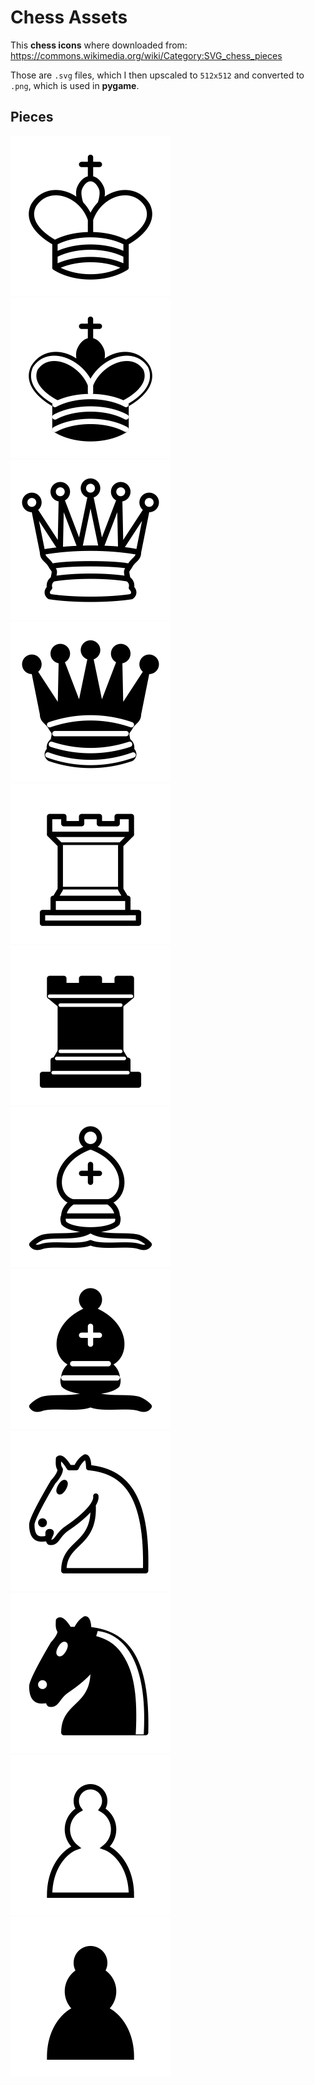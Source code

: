 # Chess Assets

This **chess icons** where downloaded from: https://commons.wikimedia.org/wiki/Category:SVG_chess_pieces

Those are `.svg` files, which I then upscaled to `512x512` and converted to `.png`, which is used in **pygame**.

## Pieces
<div>
    <img width="256" alt="White King" src="./white/wk.png" />
    <img width="256" alt="Black King" src="./black/bk.png" />
</div>

<div>
    <img width="256" alt="White Queen" src="./white/wq.png" />
    <img width="256" alt="Black Queen" src="./black/bq.png" />
</div>

<div>
    <img width="256" alt="White Rook" src="./white/wr.png" />
    <img width="256" alt="Black Rook" src="./black/br.png" />
</div>

<div>
    <img width="256" alt="White Bishop" src="./white/wb.png" />
    <img width="256" alt="Black Bishop" src="./black/bb.png" />
</div>

<div>
    <img width="256" alt="White Knight" src="./white/wn.png" />
    <img width="256" alt="Black Knight" src="./black/bn.png" />
</div>

<div>
    <img width="256" alt="White Pawn" src="./white/wp.png" />
    <img width="256" alt="Black Pawn" src="./black/bp.png" />
</div>